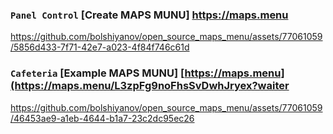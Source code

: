 ### `Panel Control` [Create MAPS MUNU] https://maps.menu

https://github.com/bolshiyanov/open_source_maps_menu/assets/77061059/5856d433-7f71-42e7-a023-4f84f746c61d

### `Cafeteria` [Example MAPS MUNU] [https://maps.menu](https://maps.menu/L3zpFg9noFhsSvDwhJryex?waiter

https://github.com/bolshiyanov/open_source_maps_menu/assets/77061059/46453ae9-a1eb-4644-b1a7-23c2dc95ec26

